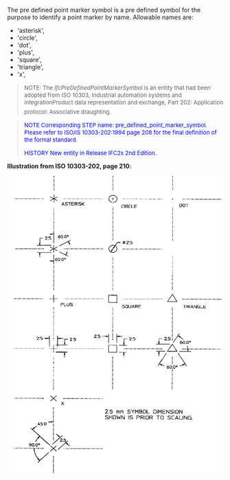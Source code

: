 The pre defined point marker symbol is a pre defined symbol for the purpose to identify a point marker by name. Allowable names are:

* 'asterisk',
* 'circle',
* 'dot', 
*  'plus',
* 'square',
* 'triangle',
* 'x', 

> <font size="-1">NOTE: The <i>IfcPreDefinedPointMarkerSymbol</i> is an
		  entity that had been adopted from ISO 10303, Industrial automation systems and
		  integration&#151;Product data representation and exchange, Part 202:
		  Application protocol: Associative draughting.</font>
>

> <font color="#0000FF" size="-1"> NOTE Corresponding STEP name:
		  pre_defined_point_marker_symbol. Please refer to ISO/IS 10303-202:1994 page 208
		  for the final definition of the formal standard. </font>
> 
> <font size="-1"><font color="#0000FF">HISTORY New entity in Release
		  IFC2x 2nd Edition.</font> </font>
>

**Illustration from ISO 10303-202, page 210**:

![point marker](figures/IfcPreDefinedPointMarkerSymbol.gif)